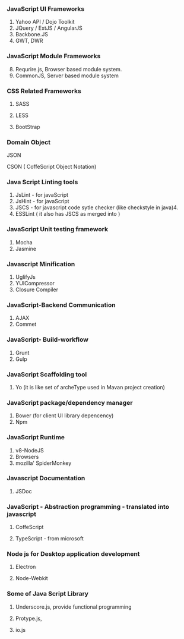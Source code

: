 ### JavaScript UI Frameworks

1. Yahoo API / Dojo Toolkit
3. JQuery / ExtJS / AngularJS
6. Backbone.JS
7. GWT, DWR

### JavaScript Module Frameworks

8. Requrire.js, Browser based module system.
9. CommonJS, Server based module system

### CSS Related Frameworks

1. SASS

2. LESS

3. BootStrap


### Domain Object

JSON

CSON \( CoffeScript Object Notation\)

### Java Script Linting tools

1. JsLint - for javaScript
2. JsHint - for javaScript
3. JSCS - for javascript code sytle checker \(like checkstyle in java\)4. 
5. ESSLint \( it also has JSCS as merged into \)

### JavaScript Unit testing framework
1. Mocha
2. Jasmine

### Javascript Minification
1. UglifyJs
2. YUICompressor
3. Closure Compiler


### JavaScript-Backend Communication

1. AJAX
2. Commet

### JavaScript- Build-workflow

1. Grunt
2. Gulp

### JavaScript Scaffolding tool
1. Yo (it is like set of archeType used in Mavan project creation)

### JavaScript package\/dependency manager

1. Bower (for client UI library depencency)
2. Npm

### JavaScript Runtime

1. v8-NodeJS
2. Browsers
3. mozilla' SpiderMonkey

### Javascript Documentation
1. JSDoc
### JavaScript - Abstraction programming - translated into javascript

1. CoffeScript

2. TypeScript - from microsoft


### Node js for Desktop application development

1. Electron

2. Node-Webkit


### Some of Java Script Library

1. Underscore.js, provide functional programming

2. Protype.js,

3. io.js


